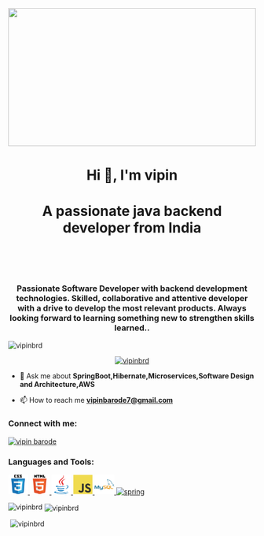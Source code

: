 <img height="280" width="100%" src="https://developers.giphy.com/branch/master/static/api-512d36c09662682717108a38bbb5c57d.gif">

<h1 align="center">Hi 👋, I'm vipin</h1>
<h1 align="center">A passionate java backend developer from India<h1/>
<br/>
<h3 align="center">Passionate Software Developer with backend development technologies. Skilled, collaborative and attentive developer with a drive to develop the most relevant products. Always looking forward to learning something new to strengthen skills learned..</h3>

<p align="left"> <img src="https://komarev.com/ghpvc/?username=vipinbrd&label=Profile%20views&color=0e75b6&style=flat" alt="vipinbrd" /> </p>

<p align="center"> <a href="https://github.com/ryo-ma/github-profile-trophy"><img src="https://github-profile-trophy.vercel.app/?username=vipinbrd" alt="vipinbrd" /></a> </p>


- 💬 Ask me about **SpringBoot,Hibernate,Microservices,Software Design and Architecture,AWS**

- 📫 How to reach me **vipinbarode7@gmail.com**



<h3 align="left">Connect with me:</h3>
<p align="left">
<a href="https://www.linkedin.com/in/vipin-barode-5a6023231/" target="blank"><img align="center" src="https://raw.githubusercontent.com/rahuldkjain/github-profile-readme-generator/master/src/images/icons/Social/linked-in-alt.svg" alt="vipin barode" height="30" width="40" /></a>
</p>

<h3 align="left">Languages and Tools:</h3>
<p align="left"> <a href="https://www.w3schools.com/css/" target="_blank" rel="noreferrer"> <img src="https://raw.githubusercontent.com/devicons/devicon/master/icons/css3/css3-original-wordmark.svg" alt="css3" width="40" height="40"/> </a> <a href="https://www.w3.org/html/" target="_blank" rel="noreferrer"> <img src="https://raw.githubusercontent.com/devicons/devicon/master/icons/html5/html5-original-wordmark.svg" alt="html5" width="40" height="40"/> </a> <a href="https://www.java.com" target="_blank" rel="noreferrer"> <img src="https://raw.githubusercontent.com/devicons/devicon/master/icons/java/java-original.svg" alt="java" width="40" height="40"/> </a> <a href="https://developer.mozilla.org/en-US/docs/Web/JavaScript" target="_blank" rel="noreferrer"> <img src="https://raw.githubusercontent.com/devicons/devicon/master/icons/javascript/javascript-original.svg" alt="javascript" width="40" height="40"/> </a> <a href="https://www.mysql.com/" target="_blank" rel="noreferrer"> <img src="https://raw.githubusercontent.com/devicons/devicon/master/icons/mysql/mysql-original-wordmark.svg" alt="mysql" width="40" height="40"/> </a> <a href="https://spring.io/" target="_blank" rel="noreferrer"> <img src="https://www.vectorlogo.zone/logos/springio/springio-icon.svg" alt="spring" width="40" height="40"/> </a> </p>

<p><img align="left" src="https://github-readme-stats.vercel.app/api/top-langs?username=vipinbrd&show_icons=true&locale=en&layout=compact" alt="vipinbrd" /></p>

<p>&nbsp;<img align="center" src="https://github-readme-stats.vercel.app/api?username=vipinbrd&show_icons=true&locale=en" alt="vipinbrd" /></p>

<p>&nbsp;<img align="center" src="https://activity-graph.herokuapp.com/graph?username=vipinbrd&bg_color=radical&area=true" alt="vipinbrd" /></p>


